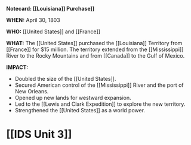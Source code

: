 **Notecard: [[Louisiana]] Purchase]]**

**WHEN:** April 30, 1803

**WHO:** [[United States]] and [[France]]

**WHAT:** The [[United States]] purchased the [[Louisiana]] Territory from [[France]] for $15 million. The territory extended from the [[Mississippi]] River to the Rocky Mountains and from [[Canada]] to the Gulf of Mexico.

**IMPACT:**

* Doubled the size of the [[United States]].
* Secured American control of the [[Mississippi]] River and the port of New Orleans.
* Opened up new lands for westward expansion.
* Led to the [[Lewis and Clark Expedition]] to explore the new territory.
* Strengthened the [[United States]] as a world power.
# [[IDS Unit 3]]